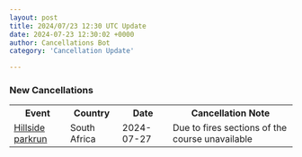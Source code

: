 ```yaml
---
layout: post
title: 2024/07/23 12:30 UTC Update
date: 2024-07-23 12:30:02 +0000
author: Cancellations Bot
category: 'Cancellation Update'

---
```


<h3>New Cancellations</h3>
<div class='hscrollable'>
<table style='width: 100%'>
    <tr>
        <th>Event</th>
        <th>Country</th>
        <th>Date</th>
        <th>Cancellation Note</th>
    </tr>
    <tr>
        <td><a href="https://www.parkrun.co.za/hillside">Hillside parkrun</a></td>
        <td>South Africa</td>
        <td>2024-07-27</td>
        <td>Due to fires sections of the course unavailable</td>
    </tr>
</table>
</div>
